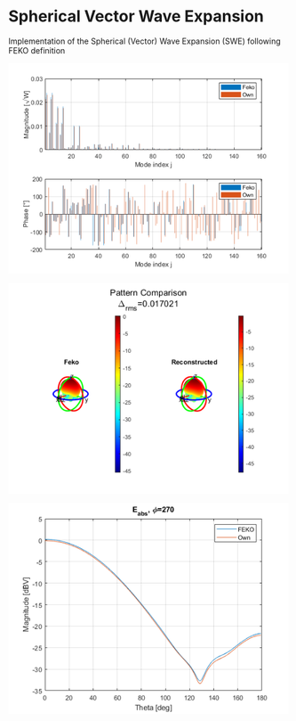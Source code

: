 # Spherical Vector Wave Expansion
Implementation of the Spherical (Vector) Wave Expansion (SWE) following FEKO definition


![alt text](magnitude_phase.png)

![alt text](pattern_comparison.png)

![alt text](pattern_cut_comparison.png)
